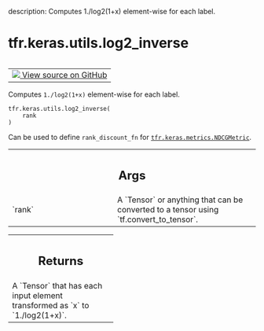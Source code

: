 description: Computes 1./log2(1+x) element-wise for each label.

<div itemscope itemtype="http://developers.google.com/ReferenceObject">
<meta itemprop="name" content="tfr.keras.utils.log2_inverse" />
<meta itemprop="path" content="Stable" />
</div>

# tfr.keras.utils.log2_inverse

<!-- Insert buttons and diff -->

<table class="tfo-notebook-buttons tfo-api nocontent" align="left">
<td>
  <a target="_blank" href="https://github.com/tensorflow/ranking/tree/master/tensorflow_ranking/python/keras/utils.py#L54-L67">
    <img src="https://www.tensorflow.org/images/GitHub-Mark-32px.png" />
    View source on GitHub
  </a>
</td>
</table>

Computes `1./log2(1+x)` element-wise for each label.

<pre class="devsite-click-to-copy prettyprint lang-py tfo-signature-link">
<code>tfr.keras.utils.log2_inverse(
    rank
)
</code></pre>

<!-- Placeholder for "Used in" -->

Can be used to define `rank_discount_fn` for
<a href="../../../tfr/keras/metrics/NDCGMetric.md"><code>tfr.keras.metrics.NDCGMetric</code></a>.

<!-- Tabular view -->

 <table class="responsive fixed orange">
<colgroup><col width="214px"><col></colgroup>
<tr><th colspan="2"><h2 class="add-link">Args</h2></th></tr>

<tr>
<td>
`rank`
</td>
<td>
A `Tensor` or anything that can be converted to a tensor using
`tf.convert_to_tensor`.
</td>
</tr>
</table>

<!-- Tabular view -->

 <table class="responsive fixed orange">
<colgroup><col width="214px"><col></colgroup>
<tr><th colspan="2"><h2 class="add-link">Returns</h2></th></tr>
<tr class="alt">
<td colspan="2">
A `Tensor` that has each input element transformed as `x` to `1./log2(1+x)`.
</td>
</tr>

</table>
